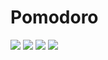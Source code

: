 # Pomodoro

![](https://github.com/ram4ik/Pomodoro/blob/master/Pomodoro/Assets.xcassets/1.imageset/1.png)
![](https://github.com/ram4ik/Pomodoro/blob/master/Pomodoro/Assets.xcassets/2.imageset/2.png)
![](https://github.com/ram4ik/Pomodoro/blob/master/Pomodoro/Assets.xcassets/3.imageset/3.png)
![](https://github.com/ram4ik/Pomodoro/blob/master/Pomodoro/Assets.xcassets/4.imageset/4.png)


